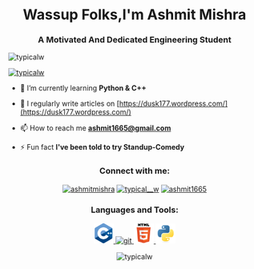 <h1 align="center">Wassup Folks,I'm Ashmit Mishra</h1>
<h3 align="center">A Motivated And Dedicated Engineering Student</h3>

<p align="left"> <img src="https://komarev.com/ghpvc/?username=typicalw&label=Profile%20views&color=0e75b6&style=flat" alt="typicalw" /> </p>

<p align="left"> <a href="https://github.com/ryo-ma/github-profile-trophy"><img src="https://github-profile-trophy.vercel.app/?username=typicalw" alt="typicalw" /></a> </p>

- 🌱 I’m currently learning **Python & C++**

- 📝 I regularly write articles on [https://dusk177.wordpress.com/](https://dusk177.wordpress.com/)

- 📫 How to reach me **ashmit1665@gmail.com**

- ⚡ Fun fact **I've been told to try Standup-Comedy**

<h3 align="center">Connect with me:</h3>
<p align="center">
<a href="https://linkedin.com/in/ashmitmishra" target="blank"><img align="center" src="https://raw.githubusercontent.com/rahuldkjain/github-profile-readme-generator/master/src/images/icons/Social/linked-in-alt.svg" alt="ashmitmishra" height="30" width="40" /></a>
<a href="https://instagram.com/typical__w" target="blank"><img align="center" src="https://raw.githubusercontent.com/rahuldkjain/github-profile-readme-generator/master/src/images/icons/Social/instagram.svg" alt="typical__w" height="30" width="40" /></a>
<a href="https://www.hackerrank.com/ashmit1665" target="blank"><img align="center" src="https://raw.githubusercontent.com/rahuldkjain/github-profile-readme-generator/master/src/images/icons/Social/hackerrank.svg" alt="ashmit1665" height="30" width="40" /></a>
</p>

<h3 align="center">Languages and Tools:</h3>
<p align="center"> <a href="https://www.w3schools.com/cpp/" target="_blank" rel="noreferrer"> <img src="https://raw.githubusercontent.com/devicons/devicon/master/icons/cplusplus/cplusplus-original.svg" alt="cplusplus" width="40" height="40"/> </a> <a href="https://git-scm.com/" target="_blank" rel="noreferrer"> <img src="https://www.vectorlogo.zone/logos/git-scm/git-scm-icon.svg" alt="git" width="40" height="40"/> </a> <a href="https://www.w3.org/html/" target="_blank" rel="noreferrer"> <img src="https://raw.githubusercontent.com/devicons/devicon/master/icons/html5/html5-original-wordmark.svg" alt="html5" width="40" height="40"/> </a> <a href="https://www.python.org" target="_blank" rel="noreferrer"> <img src="https://raw.githubusercontent.com/devicons/devicon/master/icons/python/python-original.svg" alt="python" width="40" height="40"/> </a> </p>

<p align="center"> <img align="center" src="https://github-readme-streak-stats.herokuapp.com/?user=typicalw&" alt="typicalw" /> </p>
